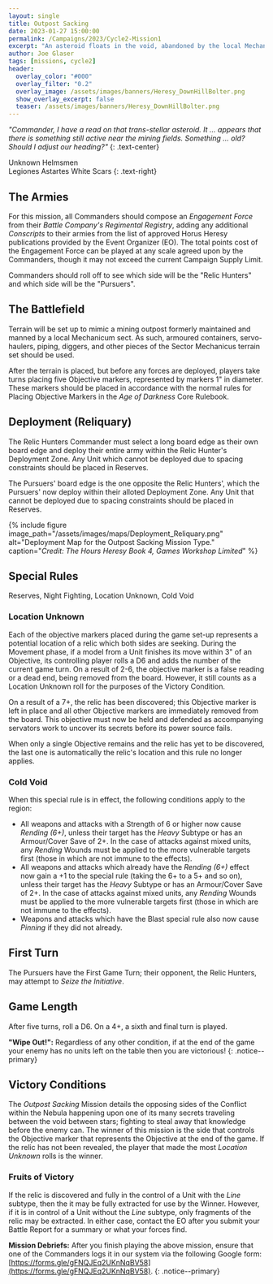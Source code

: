 ```yaml
---
layout: single
title: Outpost Sacking
date: 2023-01-27 15:00:00
permalink: /Campaigns/2023/Cycle2-Mission1
excerpt: "An asteroid floats in the void, abandoned by the local Mechanicum sect at the outbreak of the Heresy ..." 
author: Joe Glaser
tags: [missions, cycle2]
header:
  overlay_color: "#000"
  overlay_filter: "0.2"
  overlay_image: /assets/images/banners/Heresy_DownHillBolter.png
  show_overlay_excerpt: false
  teaser: /assets/images/banners/Heresy_DownHillBolter.png
---
```


*"Commander, I have a read on that trans-stellar asteroid. It ... appears that there is something still active near the mining fields. Something ... old? Should I adjust our heading?"*
{: .text-center}

Unknown Helmsmen <br> Legiones Astartes White Scars
{: .text-right}

## The Armies

For this mission, all Commanders should compose an *Engagement Force* from their *Battle Company's Regimental Registry*, adding any additional *Conscripts* to their armies from the list of approved Horus Heresy publications provided by the Event Organizer (EO). The total points cost of the Engagement Force can be played at any scale agreed upon by the Commanders, though it may not exceed the current Campaign Supply Limit.

Commanders should roll off to see which side will be the "Relic Hunters" and which side will be the "Pursuers".

## The Battlefield

Terrain will be set up to mimic a mining outpost formerly maintained and manned by a local Mechanicum sect. As such, armoured containers, servo-haulers, piping, diggers, and other pieces of the Sector Mechanicus terrain set should be used.

After the terrain is placed, but before any forces are deployed, players take turns placing five Objective markers, represented by markers 1" in diameter. These markers should be placed in accordance with the normal rules for Placing Objective Markers in the _Age of Darkness_ Core Rulebook.

## Deployment (Reliquary)

The Relic Hunters Commander must select a long board edge as their own board edge and deploy their entire army within the Relic Hunter's Deployment Zone. Any Unit which cannot be deployed due to spacing constraints should be placed in Reserves.

The Pursuers' board edge is the one opposite the Relic Hunters', which the Pursuers' now deploy within their alloted Deployment Zone. Any Unit that cannot be deployed due to spacing constraints should be placed in Reserves.

{% include figure image_path="/assets/images/maps/Deployment_Reliquary.png" alt="Deployment Map for the Outpost Sacking Mission Type." caption="*Credit: The Hours Heresy Book 4, Games Workshop Limited*" %}

## Special Rules

Reserves, Night Fighting, Location Unknown, Cold Void

### Location Unknown

Each of the objective markers placed during the game set-up represents a potential location of a relic which both sides are seeking. During the Movement phase, if a model from a Unit finishes its move within 3" of an Objective, its controlling player rolls a D6 and adds the number of the current game turn. On a result of 2-6, the objective marker is a false reading or a dead end, being removed from the board. However, it still counts as a Location Unknown roll for the purposes of the Victory Condition.

On a result of a 7+, the relic has been discovered; this Objective marker is left in place and all other Objective markers are immediately removed from the board. This objective must now be held and defended as accompanying servators work to uncover its secrets before its power source fails.

When only a single Objective remains and the relic has yet to be discovered, the last one is automatically the relic's location and this rule no longer applies.

### Cold Void
When this special rule is in effect, the following conditions apply to the region:
  - All weapons and attacks with a Strength of 6 or higher now cause _Rending (6+)_, unless their target has the _Heavy_ Subtype or has an Armour/Cover Save of 2+. In the case of attacks against mixed units, any _Rending_ Wounds must be applied to the more vulnerable targets first (those in which are not immune to the effects).
  - All weapons and attacks which already have the _Rending (6+)_ effect now gain a +1 to the special rule (taking the 6+ to a 5+ and so on), unless their target has the _Heavy_ Subtype or has an Armour/Cover Save of 2+. In the case of attacks against mixed units, any _Rending_ Wounds must be applied to the more vulnerable targets first (those in which are not immune to the effects).
  - Weapons and attacks which have the Blast special rule also now cause _Pinning_ if they did not already.

## First Turn

The Pursuers have the First Game Turn; their opponent, the Relic Hunters, may attempt to *Seize the Initiative*.

## Game Length

After five turns, roll a D6. On a 4+, a sixth and final turn is played.

**"Wipe Out!":** Regardless of any other condition, if at the end of the game your enemy has no units left on the table then you are victorious!
{: .notice--primary}

## Victory Conditions

The *Outpost Sacking* Mission details the opposing sides of the Conflict within the Nebula happening upon one of its many secrets traveling between the void between stars; fighting to steal away that knowledge before the enemy can. The winner of this mission is the side that controls the Objective marker that represents the Objective at the end of the game. If the relic has not been revealed, the player that made the most _Location Unknown_ rolls is the winner.

### Fruits of Victory

If the relic is discovered and fully in the control of a Unit with the _Line_ subtype, then the it may be fully extracted for use by the Winner. However, if it is in control of a Unit without the _Line_ subtype, only fragments of the relic may be extracted. In either case, contact the EO after you submit your Battle Report for a summary or what your forces find.

**Mission Debriefs:** After you finish playing the above mission, ensure that one of the Commanders logs it in our system via the following Google form: [https://forms.gle/gFNQJEq2UKnNqBV58](https://forms.gle/gFNQJEq2UKnNqBV58).
{: .notice--primary}